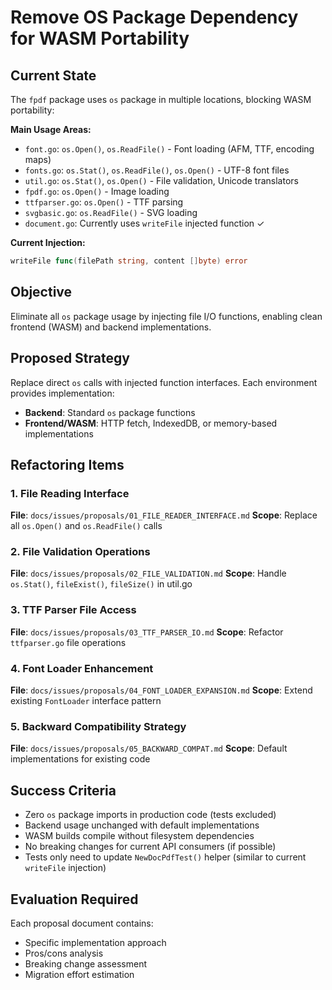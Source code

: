 # Remove OS Package Dependency for WASM Portability

## Current State

The `fpdf` package uses `os` package in multiple locations, blocking WASM portability:

**Main Usage Areas:**
- `font.go`: `os.Open()`, `os.ReadFile()` - Font loading (AFM, TTF, encoding maps)
- `fonts.go`: `os.Stat()`, `os.ReadFile()`, `os.Open()` - UTF-8 font files
- `util.go`: `os.Stat()`, `os.Open()` - File validation, Unicode translators
- `fpdf.go`: `os.Open()` - Image loading
- `ttfparser.go`: `os.Open()` - TTF parsing
- `svgbasic.go`: `os.ReadFile()` - SVG loading
- `document.go`: Currently uses `writeFile` injected function ✓

**Current Injection:**
```go
writeFile func(filePath string, content []byte) error
```

## Objective

Eliminate all `os` package usage by injecting file I/O functions, enabling clean frontend (WASM) and backend implementations.

## Proposed Strategy

Replace direct `os` calls with injected function interfaces. Each environment provides implementation:
- **Backend**: Standard `os` package functions
- **Frontend/WASM**: HTTP fetch, IndexedDB, or memory-based implementations

## Refactoring Items

### 1. File Reading Interface
**File**: `docs/issues/proposals/01_FILE_READER_INTERFACE.md`
**Scope**: Replace all `os.Open()` and `os.ReadFile()` calls

### 2. File Validation Operations  
**File**: `docs/issues/proposals/02_FILE_VALIDATION.md`
**Scope**: Handle `os.Stat()`, `fileExist()`, `fileSize()` in util.go

### 3. TTF Parser File Access
**File**: `docs/issues/proposals/03_TTF_PARSER_IO.md`
**Scope**: Refactor `ttfparser.go` file operations

### 4. Font Loader Enhancement
**File**: `docs/issues/proposals/04_FONT_LOADER_EXPANSION.md`
**Scope**: Extend existing `FontLoader` interface pattern

### 5. Backward Compatibility Strategy
**File**: `docs/issues/proposals/05_BACKWARD_COMPAT.md`
**Scope**: Default implementations for existing code

## Success Criteria

- Zero `os` package imports in production code (tests excluded)
- Backend usage unchanged with default implementations
- WASM builds compile without filesystem dependencies
- No breaking changes for current API consumers (if possible)
- Tests only need to update `NewDocPdfTest()` helper (similar to current `writeFile` injection)

## Evaluation Required

Each proposal document contains:
- Specific implementation approach
- Pros/cons analysis
- Breaking change assessment
- Migration effort estimation
